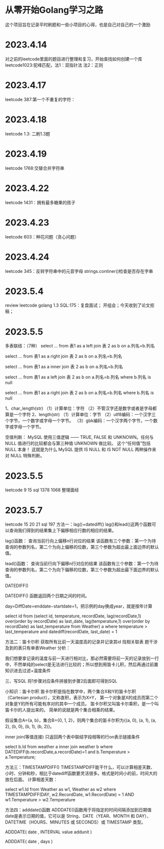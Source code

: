 # 从零开始Golang学习之路
这个项目旨在记录平时刷题和一些小项目的心得，也是自己对自己的一个激励

# 2023.4.14
对之前的leetcode里面的题目进行整理和复习，开始查找如何创建一个库
leetcode1023:驼峰匹配，法1：双指针法  法2：正则

# 2023.4.17
leetcode 387:第一个不重复的字符：

# 2023.4.18
leetcode 1.3: 二刷1.3题

# 2023.4.19
leetcode 1768:交替合并字符串

# 2023.4.22
leetcode 1431：拥有最多糖果的孩子

# 2023.4.23
leetcode 603：种花问题（贪心问题）

# 2023.4.24
leetcode 345：反转字符串中的元音字母 strings.continer()检查是否存在字串

# 2023.5.4
review leetcode golang 1.3 SQL:175：复盘面试；
开组会；今天收到了论文拒稿；

# 2023.5.5
多表联结：（7种）
select ... from 表1 as a left join
表 2 as b on a.列名=b.列名

select ... from 表1 as a right join
表 2 as b on a.列名=b.列名

select ... from 表1 as a inner join
表 2 as b on a.列名=b.列名

select ... from 表1 as a left join
表 2 as b on a.列名=b.列名 where b.列名 is null

select ... from 表1 as a right join
表 2 as b on a.列名=b.列名 where b.列名 is null

1、char_length(str)
（1）计算单位：字符
（2）不管汉字还是数字或者是字母都算是一个字符
2、length(str)
（1）计算单位：字节
（2）utf8编码：一个汉字三个字节，一个数字或字母一个字节。
（3）gbk编码：一个汉字两个字节，一个数字或字母一个字节。

空值判断：
MySQL 使用三值逻辑 —— TRUE, 
FALSE 和 UNKNOWN。任何与 NULL 值进行的比较都会与第三种值 UNKNOWN 做比较。
这个“任何值”包括 NULL 本身！
这就是为什么 MySQL 
提供 IS NULL 和 IS NOT NULL 两种操作来对 NULL 特殊判断。

# 2023.5.5
leetcode 9 15
sql 1378 1068
整理面经

# 2023.5.7
leetcode 15 20 21
sql 197
方法一：lag()+datediff()
lag()和lead()这两个函数可以查询我们得到的结果集上下偏移相应行数的相应的结果。

lag()函数：
查询当前行向上偏移n行对应的结果
该函数有三个参数：第一个为待查询的参数列名，第二个为向上偏移的位数，第三个参数为超出最上面边界的默认值。

lead()函数：
查询当前行向下偏移n行对应的结果
该函数有三个参数：第一个为待查询的参数列名，第二个为向下偏移的位数，第三个参数为超出最下面边界的默认值。

DATEDIFF()

DATEDIFF() 函数返回两个日期之间的时间。

day=DiffDate=enddate−startdate=1，把示例的day换成year，就是按年计算


select id from
(select id, temperature, recordDate, lag(recordDate,1) 
over(order by recordDate) as last_date,
lag(temperature,1) over(order by recordDate) as last_temperature
from Weather) a where temperature > last_temperature and 
datediff(recordDate, last_date) = 1

方法二：笛卡尔积
获取所有比前一天温度高的记录并记录其id
找相关联表 题干涉及到的表只有单表Weather
分析：

我们想要拿记录的温度与前一天进行相对比，那必然需要将前一天的记录放到一行中，不然单纯的select是无法进行比较的；所以想到用笛卡儿积，然后再通过前置知识进去过滤+温度条件

三、写SQL 将1步骤对应条件拼接到步骤2后面即可得到SQL

小知识：笛卡尔积
笛卡尔积是指在数学中，两个集合X和Y的笛卡尓积（Cartesian product），又称直积，表示为X×Y，
第一个对象是X的成员而第二个对象是Y的所有可能有序对的其中一个成员。
笛卡尔积又叫笛卡尔乘积，是一个叫笛卡尔的人提出来的。 简单的说就是两个集合相乘的结果。

假设集合A={a, b}，集合B={0, 1, 2}，则两个集合的笛卡尔积为{(a, 0), (a, 1), (a, 2), (b, 0), (b, 1), (b, 2)}。

inner join(等值连接) 只返回两个表中联结字段相等的行on表示链接条件

select b.Id from weather a inner join weather b
where DATEDIFF(b.recordDate,a.recordDate)=1 and b.Temperature > a.Temperature;

方法三：TIMESTAMPDIFF()
TIMESTAMPDIFF能干什么，可以计算相差天数、小时、分钟和秒，相比于datediff函数要灵活很多。格式是时间小的前，时间大的放在后面。 计算相差天数：

select w1.Id
from Weather as w1, Weather as w2
where TIMESTAMPDIFF(DAY, w2.RecordDate, w1.RecordDate) = 1
AND w1.Temperature > w2.Temperature

方法四：adddate()函数
ADDDATE()函数用于将指定的时间间隔添加到日期值date是表示日期的值，它可以是 String、DATE（YEAR、MONTH 和 DAY）、DATETIME（HOURS、MINUTES 或 SECONDS）或 TIMESTAMP 类型。

ADDDATE( date , INTERVAL value addunit )

ADDDATE( date , days )

